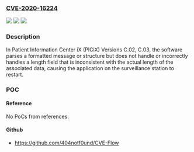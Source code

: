 ### [CVE-2020-16224](https://cve.mitre.org/cgi-bin/cvename.cgi?name=CVE-2020-16224)
![](https://img.shields.io/static/v1?label=Product&message=Patient%20Information%20Center%20iX%20(PICiX)&color=blue)
![](https://img.shields.io/static/v1?label=Version&message=%3D%20C.02%20&color=brighgreen)
![](https://img.shields.io/static/v1?label=Vulnerability&message=CWE-130%20Improper%20Handling%20of%20Length%20Parameter%20Inconsistency&color=brighgreen)

### Description

In Patient Information Center iX (PICiX) Versions C.02, C.03, the software parses a formatted message or structure but does not handle or incorrectly handles a length field that is inconsistent with the actual length of the associated data, causing the application on the surveillance station to restart.

### POC

#### Reference
No PoCs from references.

#### Github
- https://github.com/404notf0und/CVE-Flow

